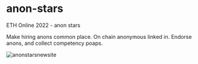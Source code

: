 # anon-stars
ETH Online 2022 - anon stars

Make hiring anons common place. On chain anonymous linked in. Endorse anons, and collect competency poaps. 

![anonstarsnewsite](https://user-images.githubusercontent.com/61128114/189515550-5607d83f-f91e-4bd8-a262-4af4dccdc3c5.png)

